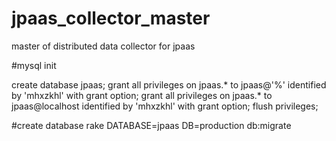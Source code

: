 jpaas_collector_master
======================

master of distributed data collector for jpaas

#mysql init

create database jpaas;
grant all privileges on jpaas.* to jpaas@'%' identified by 'mhxzkhl' with grant option;
grant all privileges on jpaas.* to jpaas@localhost identified by 'mhxzkhl' with grant option;
flush privileges;

#create database
rake DATABASE=jpaas DB=production db:migrate
